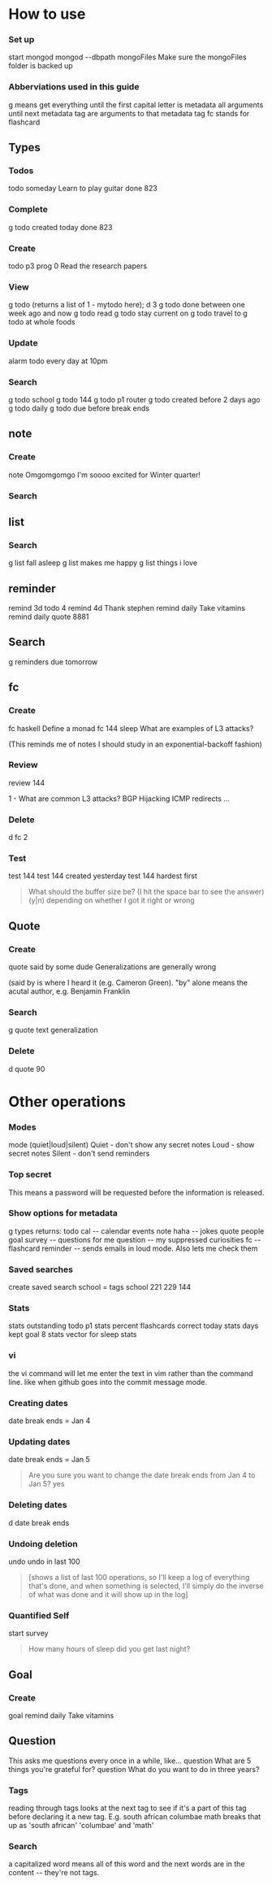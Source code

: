 # How to use

### Set up
start mongod
mongod --dbpath mongoFiles
Make sure the mongoFiles folder is backed up

### Abberviations used in this guide
g means get
everything until the first capital letter is metadata
all arguments until next metadata tag are arguments
to that metadata tag
fc stands for flashcard

## Types

### Todos
todo someday Learn to play guitar
done 823

### Complete
g todo created today
done 823


### Create
todo p3 prog 0 Read the research papers

### View
g todo (returns a list of 1 - mytodo here); d 3
g todo done between one week ago and now
g todo read
g todo stay current on
g todo travel to
g todo at whole foods


### Update
alarm todo every day at 10pm

### Search
g todo school
g todo 144
g todo p1 router
g todo created before 2 days ago
g todo daily
g todo due before break ends

## note
### Create
note Omgomgomgo I'm soooo excited for Winter quarter!

### Search


## list

### Search
g list fall asleep
g list makes me happy
g list things i love

## reminder
remind 3d todo 4
remind 4d Thank stephen
remind daily Take vitamins
remind daily quote 8881

## Search
g reminders due tomorrow

## fc
### Create
fc haskell Define a monad
fc 144 sleep What are examples of L3 attacks?

(This reminds me of notes I should study in an
exponential-backoff fashion)
### Review
review 144

1 - What are common L3 attacks?
    BGP Hijacking
    ICMP redirects
    ...

### Delete
d fc 2

### Test
test 144
test 144 created yesterday
test 144 hardest first
> What should the buffer size be?
  (I hit the space bar to see the answer)
(y|n) depending on whether I got it right or wrong

## Quote
### Create
quote said by some dude Generalizations are generally wrong

(said by is where I heard it (e.g. Cameron Green). "by" alone means the acutal
author, e.g. Benjamin Franklin

### Search
g quote text generalization

### Delete
d quote 90


# Other operations

### Modes
mode (quiet|loud|silent)
Quiet - don't show any secret notes
Loud - show secret notes
Silent - don't send reminders

### Top secret
This means a password will be
requested before the information
is released.

### Show options for metadata
g types
    returns:
        todo
        cal -- calendar events
        note
        haha -- jokes
        quote
        people
        goal
        survey -- questions for me
        question -- my suppressed curiosities
        fc -- flashcard
        reminder -- sends emails in loud mode. Also lets me check them

### Saved searches
create saved search school = tags school 221 229 144

### Stats
stats outstanding todo p1
stats percent flashcards correct today
stats days kept goal 8
stats vector for sleep
stats

### vi
the vi command will let me enter the text in
vim rather than the command line. like when github
goes into the commit message mode.


### Creating dates
date break ends = Jan 4

### Updating dates
date break ends = Jan 5
> Are you sure you want to change the date break ends from Jan 4 to Jan 5?
> yes

### Deleting dates
d date break ends

### Undoing deletion
undo
undo in last 100
> [shows a list of last 100 operations, so I'll keep a log of everything that's
   done, and when something is selected, I'll simply do the inverse of what
   was done and it will show up in the log]

### Quantified Self
start survey
> How many hours of sleep did you get last night?

## Goal
### Create
goal remind daily Take vitamins

## Question
This asks me questions every once in a while, like...
question What are 5 things you're grateful for?
question What do you want to do in three years?


### Tags
reading through tags looks at the next tag to see if it's a part of this tag
before declaring it a new tag. E.g. south african columbae math
breaks that up as 'south african' 'columbae' and 'math'

### Search
a capitalized word means all of this word and the next words are in the
content -- they're not tags.

